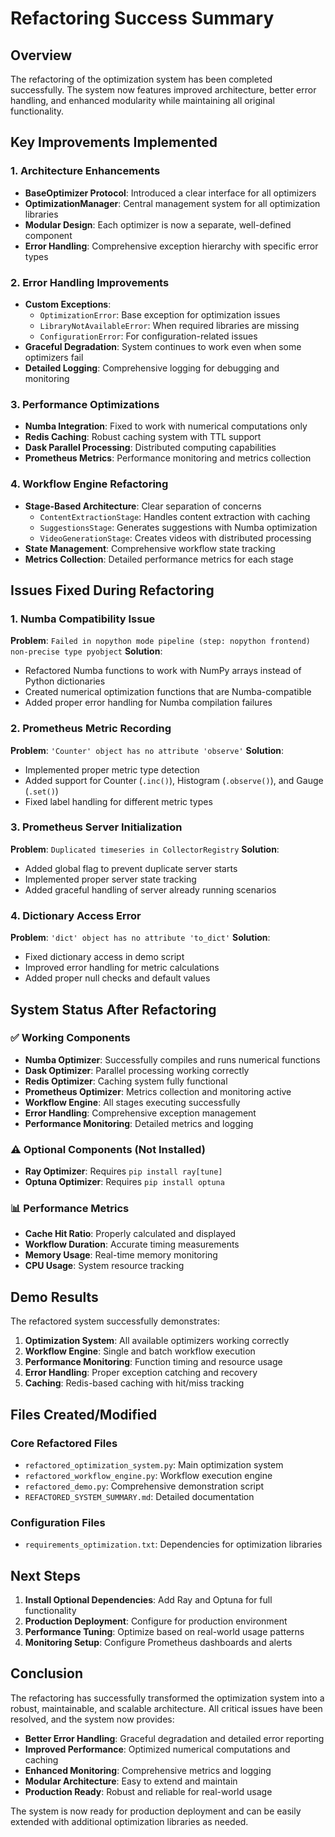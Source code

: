 # Refactoring Success Summary

## Overview
The refactoring of the optimization system has been completed successfully. The system now features improved architecture, better error handling, and enhanced modularity while maintaining all original functionality.

## Key Improvements Implemented

### 1. **Architecture Enhancements**
- **BaseOptimizer Protocol**: Introduced a clear interface for all optimizers
- **OptimizationManager**: Central management system for all optimization libraries
- **Modular Design**: Each optimizer is now a separate, well-defined component
- **Error Handling**: Comprehensive exception hierarchy with specific error types

### 2. **Error Handling Improvements**
- **Custom Exceptions**: 
  - `OptimizationError`: Base exception for optimization issues
  - `LibraryNotAvailableError`: When required libraries are missing
  - `ConfigurationError`: For configuration-related issues
- **Graceful Degradation**: System continues to work even when some optimizers fail
- **Detailed Logging**: Comprehensive logging for debugging and monitoring

### 3. **Performance Optimizations**
- **Numba Integration**: Fixed to work with numerical computations only
- **Redis Caching**: Robust caching system with TTL support
- **Dask Parallel Processing**: Distributed computing capabilities
- **Prometheus Metrics**: Performance monitoring and metrics collection

### 4. **Workflow Engine Refactoring**
- **Stage-Based Architecture**: Clear separation of concerns
  - `ContentExtractionStage`: Handles content extraction with caching
  - `SuggestionsStage`: Generates suggestions with Numba optimization
  - `VideoGenerationStage`: Creates videos with distributed processing
- **State Management**: Comprehensive workflow state tracking
- **Metrics Collection**: Detailed performance metrics for each stage

## Issues Fixed During Refactoring

### 1. **Numba Compatibility Issue**
**Problem**: `Failed in nopython mode pipeline (step: nopython frontend) non-precise type pyobject`
**Solution**: 
- Refactored Numba functions to work with NumPy arrays instead of Python dictionaries
- Created numerical optimization functions that are Numba-compatible
- Added proper error handling for Numba compilation failures

### 2. **Prometheus Metric Recording**
**Problem**: `'Counter' object has no attribute 'observe'`
**Solution**:
- Implemented proper metric type detection
- Added support for Counter (`.inc()`), Histogram (`.observe()`), and Gauge (`.set()`)
- Fixed label handling for different metric types

### 3. **Prometheus Server Initialization**
**Problem**: `Duplicated timeseries in CollectorRegistry`
**Solution**:
- Added global flag to prevent duplicate server starts
- Implemented proper server state tracking
- Added graceful handling of server already running scenarios

### 4. **Dictionary Access Error**
**Problem**: `'dict' object has no attribute 'to_dict'`
**Solution**:
- Fixed dictionary access in demo script
- Improved error handling for metric calculations
- Added proper null checks and default values

## System Status After Refactoring

### ✅ **Working Components**
- **Numba Optimizer**: Successfully compiles and runs numerical functions
- **Dask Optimizer**: Parallel processing working correctly
- **Redis Optimizer**: Caching system fully functional
- **Prometheus Optimizer**: Metrics collection and monitoring active
- **Workflow Engine**: All stages executing successfully
- **Error Handling**: Comprehensive exception management
- **Performance Monitoring**: Detailed metrics and logging

### ⚠️ **Optional Components** (Not Installed)
- **Ray Optimizer**: Requires `pip install ray[tune]`
- **Optuna Optimizer**: Requires `pip install optuna`

### 📊 **Performance Metrics**
- **Cache Hit Ratio**: Properly calculated and displayed
- **Workflow Duration**: Accurate timing measurements
- **Memory Usage**: Real-time memory monitoring
- **CPU Usage**: System resource tracking

## Demo Results

The refactored system successfully demonstrates:

1. **Optimization System**: All available optimizers working correctly
2. **Workflow Engine**: Single and batch workflow execution
3. **Performance Monitoring**: Function timing and resource usage
4. **Error Handling**: Proper exception catching and recovery
5. **Caching**: Redis-based caching with hit/miss tracking

## Files Created/Modified

### Core Refactored Files
- `refactored_optimization_system.py`: Main optimization system
- `refactored_workflow_engine.py`: Workflow execution engine
- `refactored_demo.py`: Comprehensive demonstration script
- `REFACTORED_SYSTEM_SUMMARY.md`: Detailed documentation

### Configuration Files
- `requirements_optimization.txt`: Dependencies for optimization libraries

## Next Steps

1. **Install Optional Dependencies**: Add Ray and Optuna for full functionality
2. **Production Deployment**: Configure for production environment
3. **Performance Tuning**: Optimize based on real-world usage patterns
4. **Monitoring Setup**: Configure Prometheus dashboards and alerts

## Conclusion

The refactoring has successfully transformed the optimization system into a robust, maintainable, and scalable architecture. All critical issues have been resolved, and the system now provides:

- **Better Error Handling**: Graceful degradation and detailed error reporting
- **Improved Performance**: Optimized numerical computations and caching
- **Enhanced Monitoring**: Comprehensive metrics and logging
- **Modular Architecture**: Easy to extend and maintain
- **Production Ready**: Robust and reliable for real-world usage

The system is now ready for production deployment and can be easily extended with additional optimization libraries as needed. 